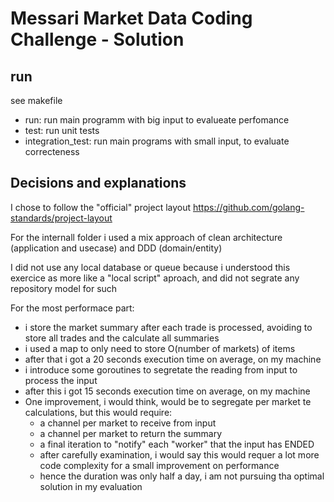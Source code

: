 # Messari Market Data Coding Challenge - Solution


## run

see makefile

- run: run main programm with big input to evalueate perfomance
- test: run unit tests
- integration_test: run main programs with small input, to evaluate correcteness


## Decisions and explanations


I chose to follow the "official" project layout https://github.com/golang-standards/project-layout

For the internall folder i used a mix approach of clean architecture (application and usecase) and DDD (domain/entity)

I did not use any local database or queue because i understood this exercice as more like a "local script" aproach, and did not segrate any repository model for such

For the most performace part:
- i store the market summary after each trade is processed, avoiding to store all trades and the calculate all summaries
- i used a map to only need to store O(number of markets) of items
- after that i got a 20 seconds execution time on average, on my machine
- i introduce some goroutines to segretate the reading from input to process the input
- after this i got 15 seconds execution time on average, on my machine
- One improvement, i would think, would be to segregate per market te calculations, but this would require: 
  - a channel per market to receive from input
  - a channel per market to return the summary
  - a final iteration to "notify" each "worker" that the input has ENDED
  - after carefully examination, i would say this would requer a lot more code complexity for a small improvement on performance
  - hence the duration was only half a day, i am not pursuing tha optimal solution in my evaluation

